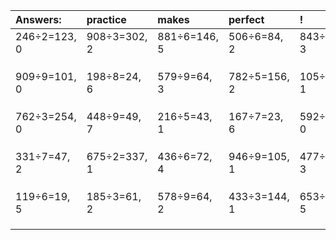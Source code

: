| Answers: | practice | makes | perfect | ! |
| :--- | :--- | :--- | :--- | :--- |
| 246÷2=123, 0 | 908÷3=302, 2 | 881÷6=146, 5 | 506÷6=84, 2 | 843÷7=120, 3 | 
|   |   |   |   |   | 
|   |   |   |   |   | 
|   |   |   |   |   | 
| 909÷9=101, 0 | 198÷8=24, 6 | 579÷9=64, 3 | 782÷5=156, 2 | 105÷4=26, 1 | 
|   |   |   |   |   | 
|   |   |   |   |   | 
|   |   |   |   |   | 
| 762÷3=254, 0 | 448÷9=49, 7 | 216÷5=43, 1 | 167÷7=23, 6 | 592÷4=148, 0 | 
|   |   |   |   |   | 
|   |   |   |   |   | 
|   |   |   |   |   | 
| 331÷7=47, 2 | 675÷2=337, 1 | 436÷6=72, 4 | 946÷9=105, 1 | 477÷6=79, 3 | 
|   |   |   |   |   | 
|   |   |   |   |   | 
|   |   |   |   |   | 
| 119÷6=19, 5 | 185÷3=61, 2 | 578÷9=64, 2 | 433÷3=144, 1 | 653÷6=108, 5 | 
|   |   |   |   |   | 
|   |   |   |   |   | 
|   |   |   |   |   | 
